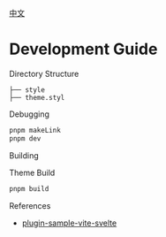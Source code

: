 [中文](README_zh_CN.md)

# Development Guide

Directory Structure

```
├── style
├── theme.styl
```

Debugging

```bash
pnpm makeLink
pnpm dev
```

Building

Theme Build

```bash
pnpm build
```

References

- [plugin-sample-vite-svelte](https://github.com/siyuan-note/plugin-sample-vite-svelte)